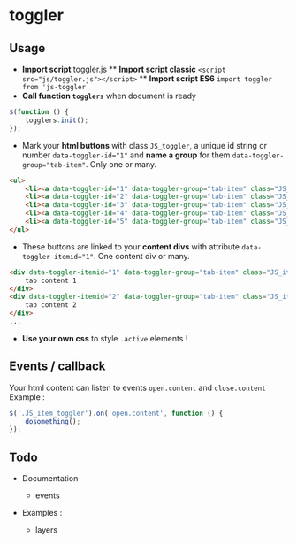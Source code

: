 # toggler

## Usage 

* **Import script** toggler.js
** **Import script classic** `<script src="js/toggler.js"></script>`
** **Import script ES6** `import toggler from 'js-toggler`
* **Call function `togglers`** when document is ready
```javascript
$(function () {
    togglers.init();
});
```
* Mark your **html buttons** with class `JS_toggler`, a unique id string or number `data-toggler-id="1"` and **name a group** for them `data-toggler-group="tab-item"`. Only one or many.
```html
<ul>
    <li><a data-toggler-id="1" data-toggler-group="tab-item" class="JS_toggler active">btn 1</a></li>
    <li><a data-toggler-id="2" data-toggler-group="tab-item" class="JS_toggler">btn 2</a></li>
    <li><a data-toggler-id="3" data-toggler-group="tab-item" class="JS_toggler">btn 3</a></li>
    <li><a data-toggler-id="4" data-toggler-group="tab-item" class="JS_toggler">btn 4</a></li>
    <li><a data-toggler-id="5" data-toggler-group="tab-item" class="JS_toggler">btn 5</a></li>
</ul>
```
* These buttons are linked to your **content divs** with attribute `data-toggler-itemid="1"`. One content div or many. 
```html
<div data-toggler-itemid="1" data-toggler-group="tab-item" class="JS_item_toggler active">
    tab content 1
</div>
<div data-toggler-itemid="2" data-toggler-group="tab-item" class="JS_item_toggler">
    tab content 2
</div>
...
```
* **Use your own css** to style `.active` elements !

## Events / callback
Your html content can listen to events `open.content` and `close.content`
Example : 
```javascript
$('.JS_item_toggler').on('open.content', function () {
    dosomething();
});
```
## Todo

* Documentation
  * events

* Examples :
  * layers
